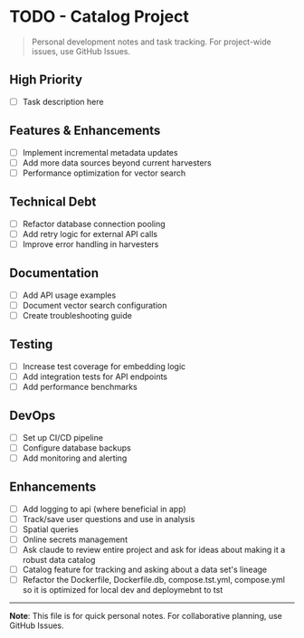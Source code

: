 # TODO - Catalog Project

> Personal development notes and task tracking. For project-wide issues, use GitHub Issues.

## High Priority

- [ ] Task description here

## Features & Enhancements

- [ ] Implement incremental metadata updates
- [ ] Add more data sources beyond current harvesters
- [ ] Performance optimization for vector search

## Technical Debt

- [ ] Refactor database connection pooling
- [ ] Add retry logic for external API calls
- [ ] Improve error handling in harvesters

## Documentation

- [ ] Add API usage examples
- [ ] Document vector search configuration
- [ ] Create troubleshooting guide

## Testing

- [ ] Increase test coverage for embedding logic
- [ ] Add integration tests for API endpoints
- [ ] Add performance benchmarks

## DevOps

- [ ] Set up CI/CD pipeline
- [ ] Configure database backups
- [ ] Add monitoring and alerting

## Enhancements

- [ ] Add logging to api (where beneficial in app)
- [ ] Track/save user questions and use in analysis
- [ ] Spatial queries
- [ ] Online secrets management
- [ ] Ask claude to review entire project and ask for ideas about making it a robust data catalog
- [ ] Catalog feature for tracking and asking about a data set's lineage
- [ ] Refactor the Dockerfile, Dockerfile.db, compose.tst.yml, compose.yml so it is optimized for local dev and deploymebnt to tst

---

**Note**: This file is for quick personal notes. For collaborative planning, use GitHub Issues.

